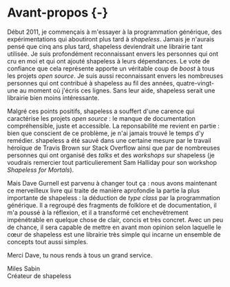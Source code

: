 # Avant-propos {-}

Début 2011, je commençais à m'essayer à la programmation générique, des expérimentations qui aboutiront plus tard à *shapeless*.
Jamais je n'aurais pensé que cinq ans plus tard, shapeless deviendrait
une librairie tant utilisée. Je suis profondément reconnaissant
envers les personnes qui ont cru en moi et qui ont ajouté shapeless à leurs dépendances.
Le vote de confiance que cela représente apporte un véritable coup de *boost*
à tous les projets *open source*.
Je suis aussi reconnaissant envers les nombreuses personnes
qui ont contribué à shapeless au fil des années,
quatre-vingt-une au moment où j'écris ces lignes.
Sans leur aide, shapeless serait une librairie bien moins intéressante.

Malgré ces points positifs, shapeless a souffert d'une carence qui caractérise
les projets *open source* : le manque de documentation compréhensible,
juste et accessible. La reponsabilité me revient en partie :
bien que conscient de ce problème, je n'ai jamais trouvé le
temps d'y remédier.
shapeless a été sauvé dans une certaine mesure par le travail
héroïque de Travis Brown sur Stack Overflow ainsi que par de nombreuses
personnes qui ont organisé des *talks* et des *workshops* sur shapeless
(je voudrais remercier tout particulierement Sam Halliday pour son workshop
*Shapeless for Mortals*).

Mais Dave Gurnell est parvenu à changer tout ça : nous avons maintenant ce
merveilleux livre qui traite de manière aprofondie la partie la plus
importante de shapeless :
la déduction de *type class* par la programmation générique.
Il a regroupé des fragments de folklore et de documentation,
il m'a poussé à la réflexion,
et il a transformé cet enchevêtrement impénétrable en quelque chose de clair,
concis et très concret. Avec un peu de chance, il sera capable
de mettre en avant mon opinion selon laquelle le cœur de shapeless est
une librairie très simple qui incarne un ensemble de concepts tout aussi simples.

Merci Dave, tu nous rends à tous un grand service.

Miles Sabin\
Créateur de shapeless
